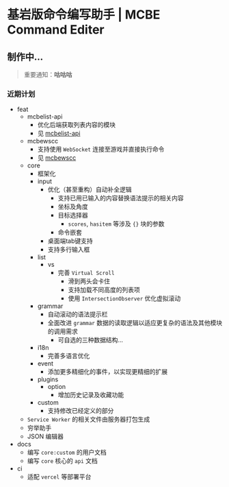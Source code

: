 # 基岩版命令编写助手 | MCBE Command Editer

## 制作中...

> 重要通知：**咕咕咕**

### 近期计划

- feat
    - mcbelist-api
        - 优化后端获取列表内容的模块
        - 见 [mcbelist-api](https://github.com/PFiS1737/mcbelist-api)
    - mcbewscc
        - 支持使用 `WebSocket` 连接至游戏并直接执行命令
        - 见 [mcbewscc](https://github.com/PFiS1737/mcbewscc)
    - core
        - 框架化
        - input
            - 优化（甚至重构）自动补全逻辑
                - 支持已用已输入的内容替换语法提示的相关内容
                - 坐标及角度
                - 目标选择器
                    - `scores`, `hasitem` 等涉及 `{}` 块的参数
                - 命令嵌套
            - 桌面端tab键支持
            - 支持多行输入框
        - list
            - vs
                - 完善 `Virtual Scroll`
                    - 滑到两头会卡住
                    - 支持加载不同高度的列表项
                    - 使用 `IntersectionObserver` 优化虚拟滚动
        - grammar
            - 自动滚动的语法提示栏
            - 全面改进 `grammar` 数据的读取逻辑以适应更复杂的语法及其他模块的调用需求
                - 可自选的三种数据结构...
        - i18n
            - 完善多语言优化
        - event
            - 添加更多精细化的事件，以实现更精细的扩展
        - plugins
            - option
                - 增加历史记录及收藏功能
        - custom
            - 支持修改已经定义的部分
    - `Service Worker` 的相关文件由服务器打包生成
    - 穷举助手
    - JSON 编辑器
- docs
    - 编写 `core:custom` 的用户文档
    - 编写 `core` 核心的 `api` 文档
- ci
    - 适配 `vercel` 等部署平台
